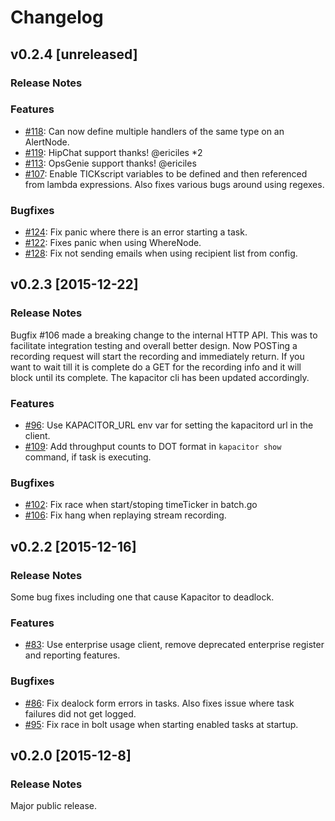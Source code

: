 # Changelog

## v0.2.4 [unreleased]

### Release Notes

### Features
- [#118](https://github.com/influxdb/kapacitor/issues/118): Can now define multiple handlers of the same type on an AlertNode.
- [#119](https://github.com/influxdb/kapacitor/issues/119): HipChat support thanks! @ericiles *2
- [#113](https://github.com/influxdb/kapacitor/issues/113): OpsGenie support thanks! @ericiles
- [#107](https://github.com/influxdb/kapacitor/issues/107): Enable TICKscript variables to be defined and then referenced from lambda expressions.
        Also fixes various bugs around using regexes.

### Bugfixes
- [#124](https://github.com/influxdb/kapacitor/issues/124): Fix panic where there is an error starting a task.
- [#122](https://github.com/influxdb/kapacitor/issues/122): Fixes panic when using WhereNode.
- [#128](https://github.com/influxdb/kapacitor/issues/128): Fix not sending emails when using recipient list from config.

## v0.2.3 [2015-12-22]

### Release Notes

Bugfix #106 made a breaking change to the internal HTTP API. This was to facilitate integration testing and overall better design.
Now POSTing a recording request will start the recording and immediately return. If you want to wait till it is complete do
a GET for the recording info and it will block until its complete. The kapacitor cli has been updated accordingly.

### Features
- [#96](https://github.com/influxdb/kapacitor/issues/96): Use KAPACITOR_URL env var for setting the kapacitord url in the client.
- [#109](https://github.com/influxdb/kapacitor/pull/109): Add throughput counts to DOT format in `kapacitor show` command, if task is executing.

### Bugfixes
- [#102](https://github.com/influxdb/kapacitor/issues/102): Fix race when start/stoping timeTicker in batch.go
- [#106](https://github.com/influxdb/kapacitor/pull/106): Fix hang when replaying stream recording.


## v0.2.2 [2015-12-16]

### Release Notes

Some bug fixes including one that cause Kapacitor to deadlock.

### Features
- [#83](https://github.com/influxdb/kapacitor/pull/83): Use enterprise usage client, remove deprecated enterprise register and reporting features.

### Bugfixes

- [#86](https://github.com/influxdb/kapacitor/issues/86): Fix dealock form errors in tasks. Also fixes issue where task failures did not get logged.
- [#95](https://github.com/influxdb/kapacitor/pull/95): Fix race in bolt usage when starting enabled tasks at startup.

## v0.2.0 [2015-12-8]

### Release Notes

Major public release.


